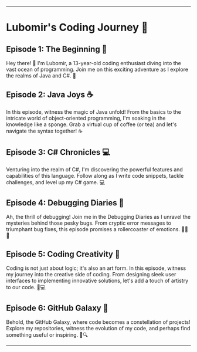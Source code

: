 

---

# Lubomir's Coding Journey 🚀

## Episode 1: The Beginning 🌱

Hey there! 👋 I'm Lubomir, a 13-year-old coding enthusiast diving into the vast ocean of programming. Join me on this exciting adventure as I explore the realms of Java and C#. 🚀

## Episode 2: Java Joys ☕

In this episode, witness the magic of Java unfold! From the basics to the intricate world of object-oriented programming, I'm soaking in the knowledge like a sponge. Grab a virtual cup of coffee (or tea) and let's navigate the syntax together! ☕

## Episode 3: C# Chronicles 💻

Venturing into the realm of C#, I'm discovering the powerful features and capabilities of this language. Follow along as I write code snippets, tackle challenges, and level up my C# game. 💻

## Episode 4: Debugging Diaries 🐛

Ah, the thrill of debugging! Join me in the Debugging Diaries as I unravel the mysteries behind those pesky bugs. From cryptic error messages to triumphant bug fixes, this episode promises a rollercoaster of emotions. 🕵️‍♂️🐞

## Episode 5: Coding Creativity 🎨

Coding is not just about logic; it's also an art form. In this episode, witness my journey into the creative side of coding. From designing sleek user interfaces to implementing innovative solutions, let's add a touch of artistry to our code. 🎨💻

## Episode 6: GitHub Galaxy 🌌

Behold, the GitHub Galaxy, where code becomes a constellation of projects! Explore my repositories, witness the evolution of my code, and perhaps find something useful or inspiring. 🌌🔍

---
